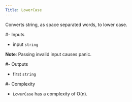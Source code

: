 ```yaml
---
Title: LowerCase
---
```


Converts string, as space separated words, to lower case.

#- Inputs
- input `string`

**Note**: Passing invalid input causes panic.

#- Outputs
- first `string`

#- Complexity
- `LowerCase` has a complexity of O(n).
